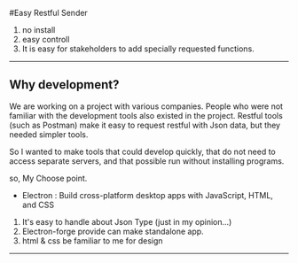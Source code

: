 #Easy Restful Sender 
1. no install
2. easy controll
3. It is easy for stakeholders to add specially requested functions.

---
Why development?
---
We are working on a project with various companies.
People who were not familiar with the development tools also existed in the project.
Restful tools (such as Postman) make it easy to request restful with Json data, but they needed simpler tools.

So I wanted to make tools that could develop quickly, 
that do not need to access separate servers, 
and that possible run without installing programs.

so, My Choose point.

- Electron : Build cross-platform desktop apps with JavaScript, HTML, and CSS
1. It's easy to handle about Json Type (just in my opinion...)
2. Electron-forge provide can make standalone app.
3. html & css be familiar to me for design

---

